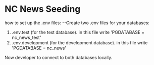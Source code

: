 # NC News Seeding

how to set up the .env files:
--Create two .env files for your databases:
1. .env.test (for the test database). in this file write 'PGDATABASE = nc_news_test'
2. .env.development (for the development database). in this file write 'PGDATABASE = nc_news'

Now developer to connect to both databases locally.
